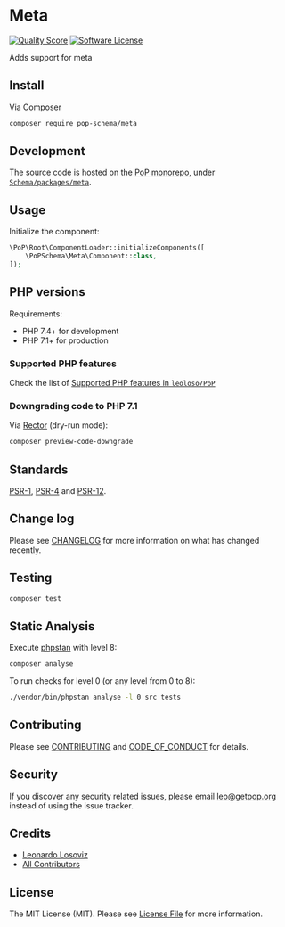 # Meta

<!-- [![Build Status][ico-travis]][link-travis] -->
[![Quality Score][ico-code-quality]][link-code-quality]
[![Software License][ico-license]](LICENSE.md)

<!--
[![Latest Version on Packagist][ico-version]][link-packagist]
[![Coverage Status][ico-scrutinizer]][link-scrutinizer]
[![Total Downloads][ico-downloads]][link-downloads]
-->

Adds support for meta

## Install

Via Composer

``` bash
composer require pop-schema/meta
```

## Development

The source code is hosted on the [PoP monorepo](https://github.com/leoloso/PoP), under [`Schema/packages/meta`](https://github.com/leoloso/PoP/tree/master/layers/Schema/packages/meta).

## Usage

Initialize the component:

``` php
\PoP\Root\ComponentLoader::initializeComponents([
    \PoPSchema\Meta\Component::class,
]);
```

## PHP versions

Requirements:

- PHP 7.4+ for development
- PHP 7.1+ for production

### Supported PHP features

Check the list of [Supported PHP features in `leoloso/PoP`](https://github.com/leoloso/PoP/#supported-php-features)

### Downgrading code to PHP 7.1

Via [Rector](https://github.com/rectorphp/rector) (dry-run mode):

```bash
composer preview-code-downgrade
```

## Standards

[PSR-1](https://www.php-fig.org/psr/psr-1), [PSR-4](https://www.php-fig.org/psr/psr-4) and [PSR-12](https://www.php-fig.org/psr/psr-12).

## Change log

Please see [CHANGELOG](CHANGELOG.md) for more information on what has changed recently.

## Testing

``` bash
composer test
```

## Static Analysis

Execute [phpstan](https://github.com/phpstan/phpstan) with level 8:

``` bash
composer analyse
```

To run checks for level 0 (or any level from 0 to 8):

``` bash
./vendor/bin/phpstan analyse -l 0 src tests
```

## Contributing

Please see [CONTRIBUTING](CONTRIBUTING.md) and [CODE_OF_CONDUCT](CODE_OF_CONDUCT.md) for details.

## Security

If you discover any security related issues, please email leo@getpop.org instead of using the issue tracker.

## Credits

- [Leonardo Losoviz][link-author]
- [All Contributors][link-contributors]

## License

The MIT License (MIT). Please see [License File](LICENSE.md) for more information.

[ico-version]: https://img.shields.io/packagist/v/pop-schema/meta.svg?style=flat-square
[ico-license]: https://img.shields.io/badge/license-MIT-brightgreen.svg?style=flat-square
[ico-travis]: https://img.shields.io/travis/pop-schema/meta/master.svg?style=flat-square
[ico-scrutinizer]: https://img.shields.io/scrutinizer/coverage/g/pop-schema/meta.svg?style=flat-square
[ico-code-quality]: https://img.shields.io/scrutinizer/g/pop-schema/meta.svg?style=flat-square
[ico-downloads]: https://img.shields.io/packagist/dt/pop-schema/meta.svg?style=flat-square

[link-packagist]: https://packagist.org/packages/pop-schema/meta
[link-travis]: https://travis-ci.org/pop-schema/meta
[link-scrutinizer]: https://scrutinizer-ci.com/g/pop-schema/meta/code-structure
[link-code-quality]: https://scrutinizer-ci.com/g/pop-schema/meta
[link-downloads]: https://packagist.org/packages/pop-schema/meta
[link-author]: https://github.com/leoloso
[link-contributors]: ../../../../../../contributors
